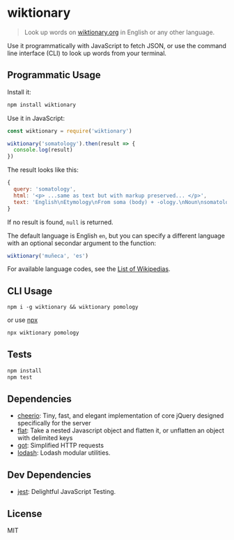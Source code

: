 # wiktionary 

> Look up words on [wiktionary.org](https://www.wiktionary.org/) in English or any other language.

Use it programmatically with JavaScript to fetch JSON, or use the command line interface (CLI) to look up words from your terminal.

## Programmatic Usage

Install it:

```sh
npm install wiktionary
```

Use it in JavaScript:

```js
const wiktionary = require('wiktionary')

wiktionary('somatology').then(result => {
  console.log(result)
})
```

The result looks like this:

```js
{
  query: 'somatology',
  html: '<p> ...same as text but with markup preserved... </p>',
  text: 'English\nEtymology\nFrom soma (body) +‎ -ology.\nNoun\nsomatology (usually uncountable, plural somatologies)\nThe study of the physical nature of human beings.\nDerived terms\nanthroposomatology\n'
}
```

If no result is found, `null` is returned.

The default language is English `en`, but you can specify a different language
with an optional secondar argument to the function:

```js
wiktionary('muñeca', 'es')
```

For available language codes, see the [List of Wikipedias](https://en.wikipedia.org/wiki/List_of_Wikipedias).

## CLI Usage

```
npm i -g wiktionary && wiktionary pomology
```

or use [npx](https://medium.com/@maybekatz/introducing-npx-an-npm-package-runner-55f7d4bd282b)

```sh
npx wiktionary pomology
```

## Tests

```sh
npm install
npm test
```

## Dependencies

- [cheerio](https://github.com/cheeriojs/cheerio): Tiny, fast, and elegant implementation of core jQuery designed specifically for the server
- [flat](https://github.com/hughsk/flat): Take a nested Javascript object and flatten it, or unflatten an object with delimited keys
- [got](): Simplified HTTP requests
- [lodash](): Lodash modular utilities.

## Dev Dependencies

- [jest](https://github.com/facebook/jest): Delightful JavaScript Testing.


## License

MIT
